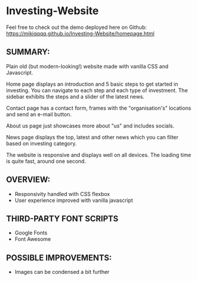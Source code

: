 # Investing-Website

Feel free to check out the demo deployed here on Github:  
https://mikiqqqq.github.io/Investing-Website/homepage.html

## SUMMARY:
Plain old (but modern-looking!) website made with vanilla CSS and Javascript.

Home page displays an introduction and 5 basic steps to get started in investing. You can navigate to each step and each type of investment. The sidebar exhibits the steps and a slider of the latest news.

Contact page has a contact form, frames with the "organisation's" locations and send an e-mail button.

About us page just showcases more about "us" and includes socials.

News page displays the top, latest and other news which you can filter based on investing category.

The website is responsive and displays well on all devices. The loading time is quite fast, around one second.

## OVERVIEW:
* Responsivity handled with CSS flexbox
* User experience improved with vanilla javascript

## THIRD-PARTY FONT SCRIPTS
* Google Fonts
* Font Awesome

## POSSIBLE IMPROVEMENTS:
* Images can be condensed a bit further
